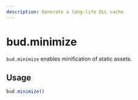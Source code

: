 ```yaml
---
description: Generate a long-life DLL cache
---
```


# bud.minimize

`bud.minimize` enables minification of static assets.

## Usage

```js
bud.minimize()
```
